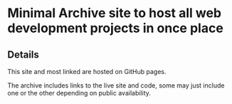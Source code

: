 # Minimal Archive site to host all web development projects in once place

## Details

This site and most linked are hosted on GitHub pages.

The archive includes links to the live site and code, some may just include one or the other depending on public availability.
